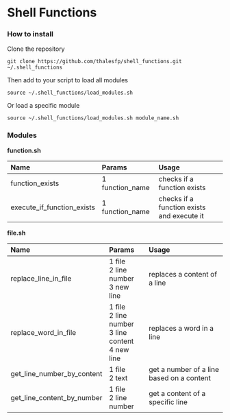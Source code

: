Shell Functions
===============

### How to install ###

Clone the repository

```
git clone https://github.com/thalesfp/shell_functions.git ~/.shell_functions
```

Then add to your script to load all modules

```
source ~/.shell_functions/load_modules.sh
```

Or load a specific module

```
source ~/.shell_functions/load_modules.sh module_name.sh
```

### Modules ###

**function.sh**

 Name | Params | Usage 
:-----------|:------------|:------------
function_exists | 1 function_name | checks if a function exists
execute_if_function_exists | 1 function_name | checks if a function exists and execute it

**file.sh**

 Name | Params | Usage 
:-----------|:------------|:------------
replace_line_in_file | 1 file <br />2 line number <br />3 new line | replaces a content of a line
replace_word_in_file | 1 file <br />2 line number <br />3 line content <br />4 new line | replaces a word in a line
get_line_number_by_content | 1 file <br />2 text | get a number of a line based on a content
get_line_content_by_number | 1 file <br />2 line number | get a content of a specific line
